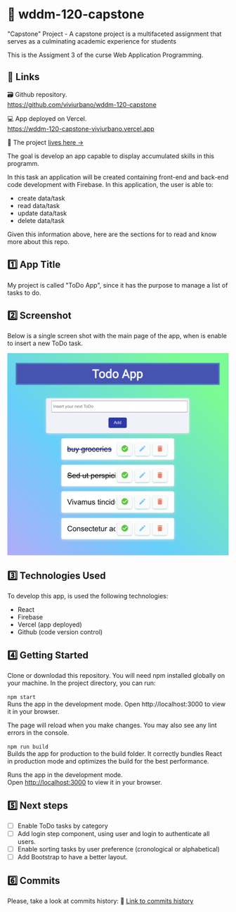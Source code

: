 # 🎯 wddm-120-capstone

"Capstone" Project - A capstone project is a multifaceted assignment that serves as a culminating academic experience for students

This is the Assigment 3 of the curse Web Application Programming.

## 🔗 Links

🗃 Github repository.  
https://github.com/viviurbano/wddm-120-capstone

💻 App deployed on Vercel.  
https://wddm-120-capstone-viviurbano.vercel.app

🔗 The project [lives here → ](https://wddm-120-capstone-viviurbano.vercel.app)

The goal is develop an app capable to display accumulated skills in this programm.

In this task an application will be created containing front-end and back-end code development with Firebase. In this application, the user is able to:

- create data/task
- read data/task
- update data/task
- delete data/task

Given this information above, here are the sections for to read and know more about this repo.

## 1️⃣ App Title

My project is called "ToDo App", since it has the purpose to manage a list of tasks to do.

## 2️⃣ Screenshot

Below is a single screen shot with the main page of the app, when is enable to insert a new ToDo task.

![This is an image](src/img/small.png)

## 3️⃣ Technologies Used

To develop this app, is used the following technologies:

- React
- Firebase
- Vercel (app deployed)
- Github (code version control)

## 4️⃣ Getting Started

Clone or downlodad this repository. You will need npm installed globally on your machine. In the project directory, you can run:

`npm start`  
Runs the app in the development mode.
Open http://localhost:3000 to view it in your browser.

The page will reload when you make changes.
You may also see any lint errors in the console.

`npm run build`  
Builds the app for production to the build folder.
It correctly bundles React in production mode and optimizes the build for the best performance.

Runs the app in the development mode.\
Open [http://localhost:3000](http://localhost:3000) to view it in your browser.

## 5️⃣ Next steps

- [ ] Enable ToDo tasks by category
- [ ] Add login step component, using user and login to authenticate all users.
- [ ] Enable sorting tasks by user preference (cronological or alphabetical)
- [ ] Add Bootstrap to have a better layout.

## 6️⃣ Commits

Please, take a look at commits history:
🔗 [Link to commits history](https://github.com/viviurbano/wddm-120-capstone/commits/main)
